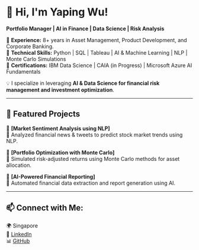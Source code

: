 # 👋 Hi, I'm Yaping Wu!  
**Portfolio Manager | AI in Finance | Data Science | Risk Analysis**  

🔹 **Experience:** 8+ years in Asset Management, Product Development, and Corporate Banking.  
🔹 **Technical Skills:** Python | SQL | Tableau | AI & Machine Learning | NLP | Monte Carlo Simulations  
🔹 **Certifications:** IBM Data Science | CAIA (in Progress) | Microsoft Azure AI Fundamentals  

💡 I specialize in leveraging **AI & Data Science for financial risk management and investment optimization**.

---

## 🚀 Featured Projects  
🔹 **[Market Sentiment Analysis using NLP]**  
📌 Analyzed financial news & tweets to predict stock market trends using NLP.  

🔹 **[Portfolio Optimization with Monte Carlo]**  
📌 Simulated risk-adjusted returns using Monte Carlo methods for asset allocation.  

🔹 **[AI-Powered Financial Reporting]**  
📌 Automated financial data extraction and report generation using AI.

---

## 📫 Connect with Me:  
🌍 Singapore  
📩 [LinkedIn](https://www.linkedin.com/in/yapingwu)  
📊 [GitHub](https://github.com/debbymerci)  
